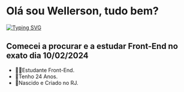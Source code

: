 <h1>Olá sou Wellerson, tudo bem?</h1>
<a href="https://git.io/typing-svg"><img src="https://readme-typing-svg.demolab.com?font=Fira+Code&duration=1600&color=C0079D&random=false&width=435&lines=H%C3%A1+um+pouco+de+cada+artista;no+seu+trabalho" alt="Typing SVG" /></a>
<h2>Comecei a procurar e a estudar Front-End no exato dia 10/02/2024</h2>
<ul>
  <li>👨‍💻Estudante Front-End.</li>
  <li>🌆Tenho 24 Anos.</li>
  <li>🏡Nascido e Criado no RJ.</li>
</ul>


